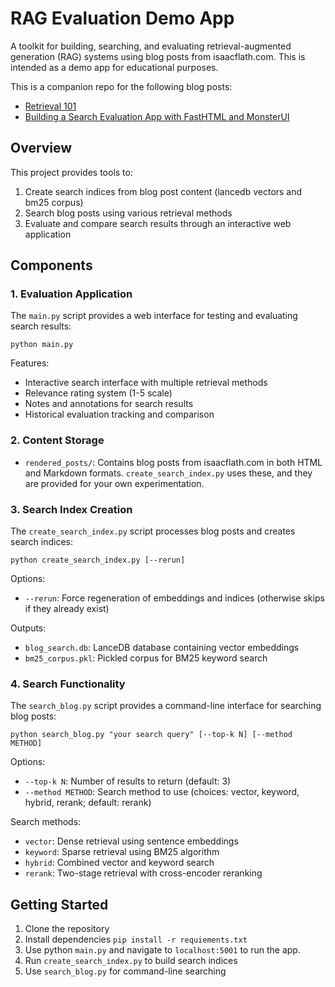 # RAG Evaluation Demo App

A toolkit for building, searching, and evaluating retrieval-augmented generation (RAG) systems using blog posts from isaacflath.com.  This is intended as a demo app for educational purposes.

This is a companion repo for the following blog posts:
- [Retrieval 101](https://isaacflath.com/blog/blog_post?fpath=posts%2F2025-03-17-Retrieval101.ipynb)
- [Building a Search Evaluation App with FastHTML and MonsterUI](https://isaacflath.com/blog/blog_post?fpath=posts%2F2025-03-18-Builing-a-search-eval-app-fasthtml-monsterui.ipynb)

## Overview

This project provides tools to:

1. Create search indices from blog post content (lancedb vectors and bm25 corpus)
2. Search blog posts using various retrieval methods
3. Evaluate and compare search results through an interactive web application

## Components

### 1. Evaluation Application

The `main.py` script provides a web interface for testing and evaluating search results:

```
python main.py
```

Features:
- Interactive search interface with multiple retrieval methods
- Relevance rating system (1-5 scale)
- Notes and annotations for search results
- Historical evaluation tracking and comparison

### 2. Content Storage

- `rendered_posts/`: Contains blog posts from isaacflath.com in both HTML and Markdown formats.  `create_search_index.py` uses these, and they are provided for your own experimentation.

### 3. Search Index Creation

The `create_search_index.py` script processes blog posts and creates search indices:

```
python create_search_index.py [--rerun]
```

Options:
- `--rerun`: Force regeneration of embeddings and indices (otherwise skips if they already exist)

Outputs:
- `blog_search.db`: LanceDB database containing vector embeddings
- `bm25_corpus.pkl`: Pickled corpus for BM25 keyword search

### 4. Search Functionality

The `search_blog.py` script provides a command-line interface for searching blog posts:

```
python search_blog.py "your search query" [--top-k N] [--method METHOD]
```

Options:
- `--top-k N`: Number of results to return (default: 3)
- `--method METHOD`: Search method to use (choices: vector, keyword, hybrid, rerank; default: rerank)

Search methods:
- `vector`: Dense retrieval using sentence embeddings
- `keyword`: Sparse retrieval using BM25 algorithm
- `hybrid`: Combined vector and keyword search
- `rerank`: Two-stage retrieval with cross-encoder reranking



## Getting Started

1. Clone the repository
2. Install dependencies `pip install -r requiements.txt`
3. Use python `main.py` and navigate to `localhost:5001` to run the app.
4. Run `create_search_index.py` to build search indices
5. Use `search_blog.py` for command-line searching
